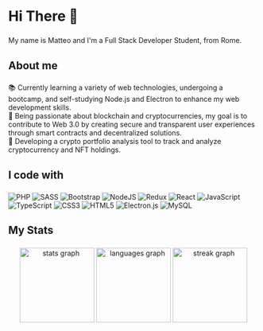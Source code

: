<h1 align="left">Hi There 👋</h1>

###

<p align="left">My name is Matteo and I'm a Full Stack Developer Student, from Rome.</p>

###

<h2 align="left">About me</h2>

###

<p align="left">📚 Currently learning a variety of web technologies, undergoing a bootcamp, and self-studying Node.js and Electron to enhance my web development skills.<br>🎯 Being passionate about blockchain and cryptocurrencies, my goal is to contribute to Web 3.0 by creating secure and transparent user experiences through smart contracts and decentralized solutions.<br>🚀 Developing a crypto portfolio analysis tool to track and analyze cryptocurrency and NFT holdings.</p>

###

<h2 align="left">I code with</h2>

###

![PHP](https://img.shields.io/badge/php-%23777BB4.svg?style=for-the-badge&logo=php&logoColor=white) ![SASS](https://img.shields.io/badge/SASS-hotpink.svg?style=for-the-badge&logo=SASS&logoColor=white) ![Bootstrap](https://img.shields.io/badge/bootstrap-%238511FA.svg?style=for-the-badge&logo=bootstrap&logoColor=white) ![NodeJS](https://img.shields.io/badge/node.js-6DA55F?style=for-the-badge&logo=node.js&logoColor=white) ![Redux](https://img.shields.io/badge/redux-%23593d88.svg?style=for-the-badge&logo=redux&logoColor=white) ![React](https://img.shields.io/badge/react-%2320232a.svg?style=for-the-badge&logo=react&logoColor=%2361DAFB) ![JavaScript](https://img.shields.io/badge/javascript-%23323330.svg?style=for-the-badge&logo=javascript&logoColor=%23F7DF1E) ![TypeScript](https://img.shields.io/badge/typescript-%23007ACC.svg?style=for-the-badge&logo=typescript&logoColor=white) ![CSS3](https://img.shields.io/badge/css3-%231572B6.svg?style=for-the-badge&logo=css3&logoColor=white) ![HTML5](https://img.shields.io/badge/html5-%23E34F26.svg?style=for-the-badge&logo=html5&logoColor=white) ![Electron.js](https://img.shields.io/badge/Electron-191970?style=for-the-badge&logo=Electron&logoColor=white) ![MySQL](https://img.shields.io/badge/mysql-%2300000f.svg?style=for-the-badge&logo=mysql&logoColor=white)

###

<h2 align="left">My Stats</h2>

###



<div align="center">
  <img src="https://github-readme-stats.vercel.app/api?username=Mat-123&hide_title=false&hide_rank=false&show_icons=true&include_all_commits=true&count_private=true&disable_animations=false&theme=vue&locale=en&hide_border=false&order=1" height="150" alt="stats graph"  />
  <img src="https://github-readme-stats.vercel.app/api/top-langs?username=Mat-123&locale=en&hide_title=false&layout=compact&card_width=320&langs_count=5&theme=vue&hide_border=false&order=2" height="150" alt="languages graph"  />
  <img src="https://streak-stats.demolab.com?user=Mat-123&locale=en&mode=daily&theme=vue&hide_border=false&border_radius=5&order=3" height="150" alt="streak graph"  />
</div>

###

